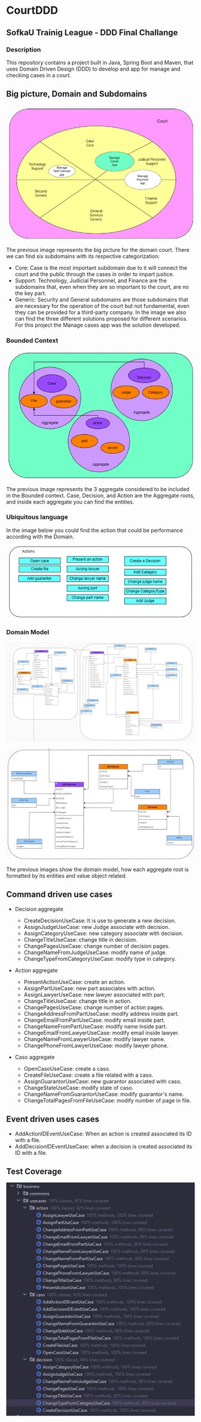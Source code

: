 # CourtDDD

## SofkaU Trainig League - DDD Final Challange

### Description

This repository contains a project built in Java, Spring Boot and Maven, that uses Domain Driven Design (DDD) to develop and app for manage and checking cases in a court.

## Big picture, Domain and Subdomains

![img.png](images/img.png)

The previous image represents the big picture for the domain court. There we can find six subdomains with its respective categorization:
- Core: Case is the most important subdomain due to it will connect the court and the public through the cases in order to impart justice.
- Support: Technology, Judicial Personnel, and Finance are the subdomains that, even when they are so important to the court, are no the key part.
- Generic: Security and General subdomains are those subdomains that are necessary for the operation of the court but not fundamental, even they can be provided for a third-party company.
In the image we also can find the three different solutions proposed for different scenarios. For this project the Manage cases app was the solution developed.

### Bounded Context

![img_1.png](images/img_1.png)

The previous image represents the 3 aggregate considered to be included in the Bounded context. Case, Decision, and Action are the Aggregate roots, and inside each aggregate you can find the entities. 

### Ubiquitous language 

In the image below you could find the action that could be performance according with the Domain. 

![img_2.png](images/img_2.png)

### Domain Model

![img_3.png](images/img_3.png)

![img_4.png](images/img_4.png)

The previous images show the domain model, how each aggregate root is formatted by its entities and value object related.

## Command driven use cases

- Decision aggregate
    + CreateDecisionUseCase: It is use to generate a new decision.
    + AssignJudgeUseCase: new Judge associate with decision.
    + AssignCategoryUseCase: new category associate with decision.
    + ChangeTitleUseCase: change title in decision.
    + ChangePagesUseCase: change number of decision pages.
    + ChangeNameFromJudgeUseCase: modify name of judge.
    + ChangeTypeFromCategoryUseCase: modify type in category.

- Action aggregate
    + PresentActionUseCase: create an action.
    + AssignPartUseCase: new part associates with action.
    + AssignLawyerUseCase: new lawyer associated with part.
    + ChangeTitleUseCase:  change title in action.
    + ChangePagesUseCase: change number of action pages.
    + ChangeAddressFromPartUseCase: modify address inside part.
    + ChangeEmailFromPartUseCase: modify email inside part.
    + ChangeNameFromPartUseCase: modify name inside part.
    + ChangeEmailFromLawyerUseCase: modify email inside lawyer.
    + ChangeNameFromLawyerUseCase: modify lawyer name.
    + ChangePhoneFromLawyerUseCase: modify lawyer phone.

- Caso aggregate
    + OpenCasoUseCase: create a caso.
    + CreateFileUseCase: create a file related with a caso.
    + AssignGuarantorUseCase: new guarantor associated with caso.
    + ChangeStateUseCase: modify state of caso.
    + ChangeNameFromGuarantorUseCase: modify guarantor's name.
    + ChangeTotalPagesFromFileUseCase: modify number of page in file.

## Event driven uses cases
- AddActionIDEventUseCase: When an action is created associated its ID with a file.
- AddDecisionIDEventUseCase: when a decision is created associated its ID with a file.

## Test Coverage 
![img_5.png](images/img_5.png)